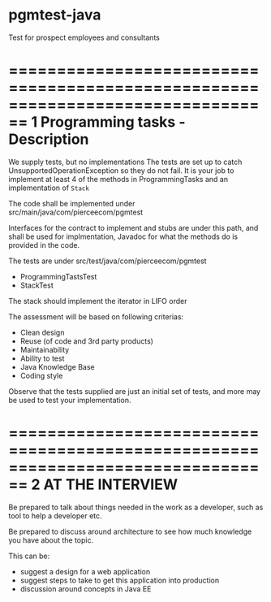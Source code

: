 # pgmtest-java
Test for prospect employees and consultants

================================================================================
1 Programming tasks - Description
================================================================================

We supply tests, but no implementations The tests are set up to catch UnsupportedOperationException so they do not fail.
It is your job to implement at least 4 of the methods in ProgrammingTasks and an implementation of ```Stack```

The code shall be implemented under 
src/main/java/com/pierceecom/pgmtest

Interfaces for the contract to implement and stubs are under this path, and shall be used for implmentation, 
Javadoc for what the methods do is provided in the code.

The tests are under
src/test/java/com/pierceecom/pgmtest
- ProgrammingTastsTest
- StackTest

The stack should implement the iterator in LIFO order

The assessment will be based on following criterias:
- Clean design
- Reuse (of code and 3rd party products)
- Maintainability
- Ability to test
- Java Knowledge Base
- Coding style

Observe that the tests supplied are just an initial set of tests, and more may be used to test your implementation.

================================================================================
2 AT THE INTERVIEW
================================================================================
Be prepared to talk about things needed in the work as a developer, such as tool to help a developer etc.

Be prepared to discuss around architecture to see how much knowledge you have about the topic. 

This can be:
- suggest a design for a web application
- suggest steps to take to get this application into production
- discussion around concepts in Java EE

